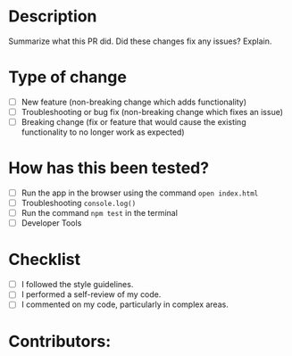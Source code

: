 # Description
Summarize what this PR did. Did these changes fix any issues? Explain.

# Type of change
* [ ] New feature (non-breaking change which adds functionality)
* [ ] Troubleshooting or bug fix (non-breaking change which fixes an issue)
* [ ] Breaking change (fix or feature that would cause the existing functionality to no longer work as expected)

# How has this been tested?
* [ ] Run the app in the browser using the command `open index.html`
* [ ] Troubleshooting `console.log()`
* [ ] Run the command `npm test` in the terminal
* [ ] Developer Tools

# Checklist
* [ ] I followed the style guidelines.
* [ ] I performed a self-review of my code.
* [ ] I commented on my code, particularly in complex areas.

# Contributors: 
